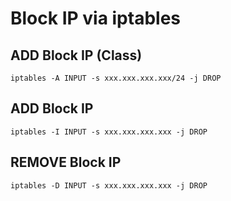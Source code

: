 # Block IP via iptables
## ADD Block IP (Class)
`iptables -A INPUT -s xxx.xxx.xxx.xxx/24 -j DROP`
## ADD Block IP
`iptables -I INPUT -s xxx.xxx.xxx.xxx -j DROP`
## REMOVE Block IP
`iptables -D INPUT -s xxx.xxx.xxx.xxx -j DROP`